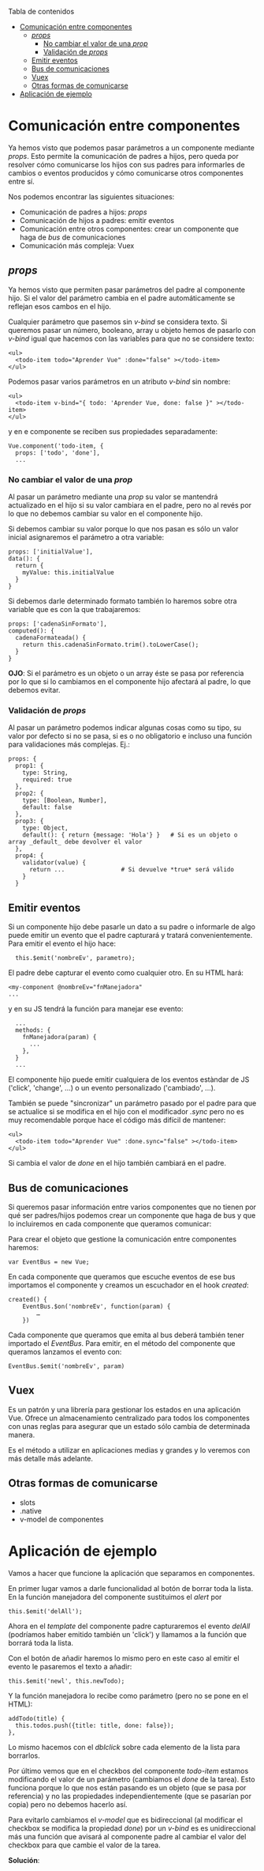 <!-- START doctoc generated TOC please keep comment here to allow auto update -->
<!-- DON'T EDIT THIS SECTION, INSTEAD RE-RUN doctoc TO UPDATE -->
Tabla de contenidos

- [Comunicación entre componentes](#comunicaci%C3%B3n-entre-componentes)
  - [_props_](#_props_)
    - [No cambiar el valor de una _prop_](#no-cambiar-el-valor-de-una-_prop_)
    - [Validación de _props_](#validaci%C3%B3n-de-_props_)
  - [Emitir eventos](#emitir-eventos)
  - [Bus de comunicaciones](#bus-de-comunicaciones)
  - [Vuex](#vuex)
  - [Otras formas de comunicarse](#otras-formas-de-comunicarse)
- [Aplicación de ejemplo](#aplicaci%C3%B3n-de-ejemplo)

<!-- END doctoc generated TOC please keep comment here to allow auto update -->

# Comunicación entre componentes
Ya hemos visto que podemos pasar parámetros a un componente mediante _props_. Esto permite la comunicación de padres a hijos, pero queda por resolver cómo comunicarse los hijos con sus padres para informarles de cambios o eventos producidos y cómo comunicarse otros componentes entre sí.

Nos podemos encontrar las siguientes situaciones:
* Comunicación de padres a hijos: _props_
* Comunicación de hijos a padres: emitir eventos
* Comunicación entre otros componentes: crear un componente que haga de _bus_ de comunicaciones
* Comunicación más compleja: Vuex

## _props_
Ya hemos visto que permiten pasar parámetros del padre al componente hijo. Si el valor del parámetro cambia en el padre automáticamente se reflejan esos cambos en el hijo.

Cualquier parámetro que pasemos sin _v-bind_ se considera texto. Si queremos pasar un número, booleano, array u objeto hemos de pasarlo con _v-bind_ igual que hacemos con las variables para que no se considere texto:
```[html]
<ul>
  <todo-item todo="Aprender Vue" :done="false" ></todo-item>
</ul>
```

Podemos pasar varios parámetros en un atributo _v-bind_ sin nombre:
```[html]
<ul>
  <todo-item v-bind="{ todo: 'Aprender Vue, done: false }" ></todo-item>
</ul>
```
y en e componente se reciben sus propiedades separadamente:
```[javascript]
Vue.component('todo-item, {
  props: ['todo', 'done'],
  ...
```

### No cambiar el valor de una _prop_
Al pasar un parámetro mediante una _prop_ su valor se mantendrá actualizado en el hijo si su valor cambiara en el padre, pero no al revés por lo que no debemos cambiar su valor en el componente hijo.

Si debemos cambiar su valor porque lo que nos pasan es sólo un valor inicial asignaremos el parámetro a otra variable:
```[javascript]
props: ['initialValue'],
data(): {
  return {
    myValue: this.initialValue
  }
}
```

Si debemos darle determinado formato también lo haremos sobre otra variable que es con la que trabajaremos:
```[javascript]
props: ['cadenaSinFormato'],
computed(): {
  cadenaFormateada() {
    return this.cadenaSinFormato.trim().toLowerCase();
  }
}
```

**OJO**: Si el parámetro es un objeto o un array éste se pasa por referencia por lo que si lo cambiamos en el componente hijo  afectará al padre, lo que debemos evitar.

### Validación de _props_
Al pasar un parámetro podemos indicar algunas cosas como su tipo, su valor por defecto si no se pasa, si es o no obligatorio e incluso una función para validaciones más complejas. Ej.:
```[javascript]
props: {
  prop1: {
    type: String,
    required: true
  },
  prop2: {
    type: [Boolean, Number],
    default: false
  },
  prop3: {
    type: Object,
    default(): { return {message: 'Hola'} }   # Si es un objeto o array _default_ debe devolver el valor
  },
  prop4: {
    validator(value) {
      return ...                # Si devuelve *true* será válido
    }
  }
```

## Emitir eventos
Si un componente hijo debe pasarle un dato a su padre o informarle de algo puede emitir un evento que el padre capturará y tratará convenientemente. Para emitir el evento el hijo hace:
```[javascript]
  this.$emit('nombreEv', parametro);
```

El padre debe capturar el evento como cualquier otro. En su HTML hará:
```[html]
<my-component @nombreEv="fnManejadora"
...
```

y en su JS tendrá la función para manejar ese evento:
```[javascript]
  ...
  methods: {
    fnManejadora(param) {
      ...
    },
  }
  ...
```

El componente hijo puede emitir cualquiera de los eventos estàndar de JS ('click', 'change', ...) o un evento personalizado ('cambiado', ...).

También se puede "sincronizar" un parámetro pasado por el padre para que se actualice si se modifica en el hijo con el modificador _.sync_ pero no es muy recomendable porque hace el código más difícil de mantener:
```[html]
<ul>
  <todo-item todo="Aprender Vue" :done.sync="false" ></todo-item>
</ul>
```
Si cambia el valor de _done_ en el hijo también cambiará en el padre.

## Bus de comunicaciones
Si queremos pasar información entre varios componentes que no tienen por qué ser padres/hijos podemos crear un componente que haga de bus y que lo incluiremos en cada componente que queramos comunicar:

Para crear el objeto que gestione la comunicación entre componentes haremos:
```[javascript]
var EventBus = new Vue;
```
En cada componente que queramos que escuche eventos de ese bus importamos el componente y creamos un escuchador en el hook _created_:
```[javascript]
created() {
    EventBus.$on('nombreEv', function(param) {
        …
    })
```
Cada componente que queramos que emita al bus deberá también tener importado el _EventBus_. Para emitir, en el método del componente que queramos lanzamos el evento con:
```[javascript]
EventBus.$emit('nombreEv', param)
```

## Vuex
Es un patrón y una librería para gestionar los estados en una aplicación Vue. Ofrece un almacenamiento centralizado para todos los componentes con unas reglas para asegurar que un estado sólo cambia de determinada manera.

Es el método a utilizar en aplicaciones medias y grandes y lo veremos con más detalle más adelante.

## Otras formas de comunicarse

* slots
* .native
* v-model de componentes

# Aplicación de ejemplo
Vamos a hacer que funcione la aplicación que separamos en componentes.

En primer lugar vamos a darle funcionalidad al botón de borrar toda la lista. En la función manejadora del componente sustituimos el _alert_ por
```[javascript]
this.$emit('delAll');
```
Ahora en el _template_ del componente padre capturaremos el evento _delAll_ (podríamos haber emitido también un 'click') y llamamos a la función que borrará toda la lista.

Con el botón de añadir haremos lo mismo pero en este caso al emitir el evento le pasaremos el texto a añadir:
```[javascript]
this.$emit('newl', this.newTodo);
```
Y la función manejadora lo recibe como parámetro (pero no se pone en el HTML):
```[javascript]
addTodo(title) {
  this.todos.push({title: title, done: false});
},
```

Lo mismo hacemos con el _dblclick_ sobre cada elemento de la lista para borrarlos.

Por último vemos que en el checkbos del componente _todo-item_ estamos modificando el valor de un parámetro (cambiamos el _done_ de la tarea). Esto funciona porque lo que nos están pasando es un objeto (que se pasa por referencia) y no las propiedades independientemente (que se pasarían por copia) pero no debemos hacerlo así.

Para evitarlo cambiamos el _v-model_ que es bidireccional (al modificar el checkbox se modifica la propiedad _done_) por un _v-bind_ es es unidireccional más una función que avisará al componente padre al cambiar el valor del checkbox para que cambie el valor de la tarea.

**Solución**:
<script async src="//jsfiddle.net/juansegura/u2joasts/embed/"></script>
